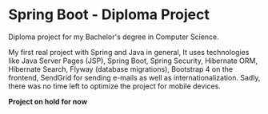 # Spring Boot - Diploma Project
Diploma project for my Bachelor's degree in Computer Science. 

My first real project with Spring and Java in general, It uses technologies like Java Server Pages (JSP), Spring Boot, Spring Security, Hibernate ORM, Hibernate Search, Flyway (database migrations), Bootstrap 4 on the frontend, SendGrid for sending e-mails as well as internationalization. Sadly, there was no time left to optimize the project for mobile devices.

**Project on hold for now**
